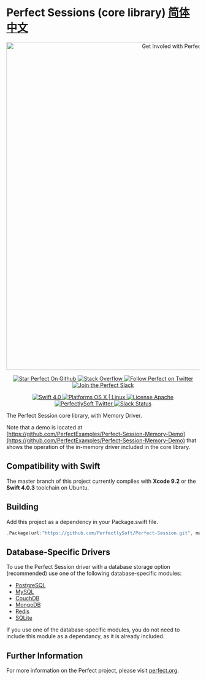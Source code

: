 # Perfect Sessions (core library) [简体中文](README.zh_CN.md)

<p align="center">
    <a href="http://perfect.org/get-involved.html" target="_blank">
        <img src="http://perfect.org/assets/github/perfect_github_2_0_0.jpg" alt="Get Involed with Perfect!" width="854" />
    </a>
</p>

<p align="center">
    <a href="https://github.com/PerfectlySoft/Perfect" target="_blank">
        <img src="http://www.perfect.org/github/Perfect_GH_button_1_Star.jpg" alt="Star Perfect On Github" />
    </a>  
    <a href="http://stackoverflow.com/questions/tagged/perfect" target="_blank">
        <img src="http://www.perfect.org/github/perfect_gh_button_2_SO.jpg" alt="Stack Overflow" />
    </a>  
    <a href="https://twitter.com/perfectlysoft" target="_blank">
        <img src="http://www.perfect.org/github/Perfect_GH_button_3_twit.jpg" alt="Follow Perfect on Twitter" />
    </a>  
    <a href="http://perfect.ly" target="_blank">
        <img src="http://www.perfect.org/github/Perfect_GH_button_4_slack.jpg" alt="Join the Perfect Slack" />
    </a>
</p>

<p align="center">
    <a href="https://developer.apple.com/swift/" target="_blank">
        <img src="https://img.shields.io/badge/Swift-4.0-orange.svg?style=flat" alt="Swift 4.0">
    </a>
    <a href="https://developer.apple.com/swift/" target="_blank">
        <img src="https://img.shields.io/badge/Platforms-OS%20X%20%7C%20Linux%20-lightgray.svg?style=flat" alt="Platforms OS X | Linux">
    </a>
    <a href="http://perfect.org/licensing.html" target="_blank">
        <img src="https://img.shields.io/badge/License-Apache-lightgrey.svg?style=flat" alt="License Apache">
    </a>
    <a href="http://twitter.com/PerfectlySoft" target="_blank">
        <img src="https://img.shields.io/badge/Twitter-@PerfectlySoft-blue.svg?style=flat" alt="PerfectlySoft Twitter">
    </a>
    <a href="http://perfect.ly" target="_blank">
        <img src="http://perfect.ly/badge.svg" alt="Slack Status">
    </a>
</p>

The Perfect Session core library, with Memory Driver.

Note that a demo is located at [https://github.com/PerfectExamples/Perfect-Session-Memory-Demo](https://github.com/PerfectExamples/Perfect-Session-Memory-Demo) that shows the operation of the in-memory driver included in the core library.

## Compatibility with Swift

The master branch of this project currently compiles with **Xcode 9.2** or the **Swift 4.0.3** toolchain on Ubuntu.

## Building

Add this project as a dependency in your Package.swift file.

``` swift
.Package(url:"https://github.com/PerfectlySoft/Perfect-Session.git", majorVersion: 3)
```

## Database-Specific Drivers

To use the Perfect Session driver with a database storage option (recommended) use one of the following database-specific modules:

* [PostgreSQL](https://github.com/PerfectlySoft/Perfect-Session-PostgreSQL)
* [MySQL](https://github.com/PerfectlySoft/Perfect-Session-MySQL)
* [CouchDB](https://github.com/PerfectlySoft/Perfect-Session-CouchDB)
* [MongoDB](https://github.com/PerfectlySoft/Perfect-Session-MongoDB)
* [Redis](https://github.com/PerfectlySoft/Perfect-Session-Redis)
* [SQLite](https://github.com/PerfectlySoft/Perfect-Session-SQLite)

If you use one of the database-specific modules, you do not need to include this module as a dependancy, as it is already included.

## Further Information
For more information on the Perfect project, please visit [perfect.org](http://perfect.org).
